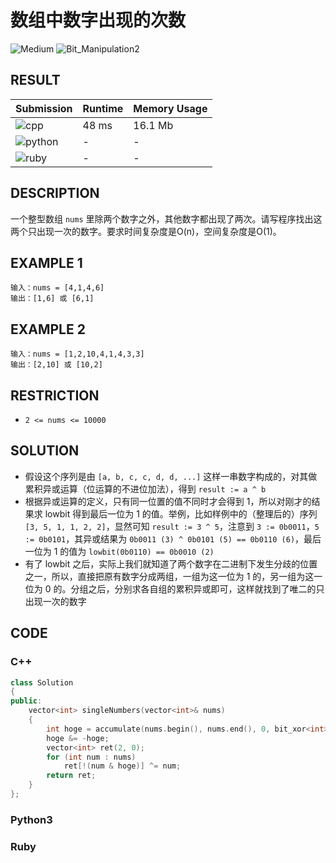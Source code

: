# 数组中数字出现的次数

![Medium](https://img.shields.io/badge/-Medium-f0ad4e.svg) ![Bit_Manipulation2](https://img.shields.io/badge/位运算-Bit_Manipulation-009688.svg)

## RESULT

| Submission                                                   | Runtime | Memory Usage |
| ------------------------------------------------------------ | ------- | ------------ |
| ![cpp](https://img.shields.io/badge/cof56a-cpp-f34b7d.svg)   | 48 ms   | 16.1 Mb      |
| ![python](https://img.shields.io/badge/cof56a-py-3572A5.svg) | -       | -            |
| ![ruby](https://img.shields.io/badge/cof56a-rb-701516.svg)   | -       | -            |

## DESCRIPTION

一个整型数组 `nums` 里除两个数字之外，其他数字都出现了两次。请写程序找出这两个只出现一次的数字。要求时间复杂度是O(n)，空间复杂度是O(1)。

## EXAMPLE 1

```plain
输入：nums = [4,1,4,6]
输出：[1,6] 或 [6,1]
```

## EXAMPLE 2

```plain
输入：nums = [1,2,10,4,1,4,3,3]
输出：[2,10] 或 [10,2]
```

## RESTRICTION

* `2 <= nums <= 10000`

## SOLUTION

* 假设这个序列是由 `[a, b, c, c, d, d, ...]` 这样一串数字构成的，对其做累积异或运算（位运算的不进位加法），得到 `result := a ^ b`
* 根据异或运算的定义，只有同一位置的值不同时才会得到 1，所以对刚才的结果求 lowbit 得到最后一位为 1 的值。举例，比如样例中的（整理后的）序列 `[3, 5, 1, 1, 2, 2]`，显然可知 `result := 3 ^ 5`，注意到 `3 := 0b0011`，`5 := 0b0101`，其异或结果为 `0b0011 (3) ^ 0b0101 (5) == 0b0110 (6)`，最后一位为 1 的值为 `lowbit(0b0110) == 0b0010 (2)`
* 有了 lowbit 之后，实际上我们就知道了两个数字在二进制下发生分歧的位置之一，所以，直接把原有数字分成两组，一组为这一位为 1 的，另一组为这一位为 0 的。分组之后，分别求各自组的累积异或即可，这样就找到了唯二的只出现一次的数字

## CODE

### C++

```cpp
class Solution
{
public:
    vector<int> singleNumbers(vector<int>& nums)
    {
        int hoge = accumulate(nums.begin(), nums.end(), 0, bit_xor<int>());
        hoge &= -hoge;
        vector<int> ret(2, 0);
        for (int num : nums)
            ret[!(num & hoge)] ^= num;
        return ret;
    }
};
```

### Python3


### Ruby

